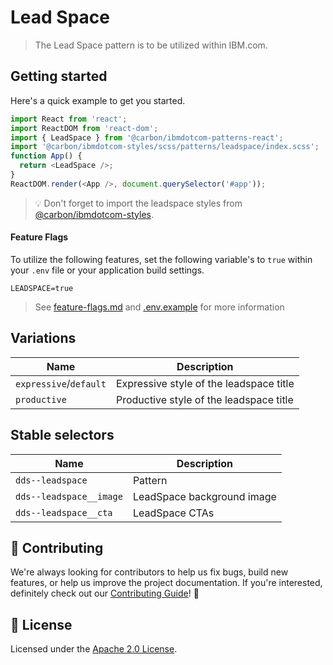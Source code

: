 # Lead Space

> The Lead Space pattern is to be utilized within IBM.com.

## Getting started

Here's a quick example to get you started.

```javascript
import React from 'react';
import ReactDOM from 'react-dom';
import { LeadSpace } from '@carbon/ibmdotcom-patterns-react';
import '@carbon/ibmdotcom-styles/scss/patterns/leadspace/index.scss';
function App() {
  return <LeadSpace />;
}
ReactDOM.render(<App />, document.querySelector('#app'));
```

> 💡 Don't forget to import the leadspace styles from
> [@carbon/ibmdotcom-styles](https://github.com/carbon-design-system/ibm-dotcom-library/blob/master/packages/styles).

#### Feature Flags

To utilize the following features, set the following variable's to `true` within
your `.env` file or your application build settings.

```
LEADSPACE=true
```

> See
> [feature-flags.md](https://github.com/carbon-design-system/ibm-dotcom-library/blob/master/packages/patterns-react/docs/feature-flags.md)
> and
> [.env.example](https://github.com/carbon-design-system/ibm-dotcom-library/blob/master/packages/patterns-react/.env.example)
> for more information

## Variations

| Name                   | Description                             |
| ---------------------- | --------------------------------------- |
| `expressive`/`default` | Expressive style of the leadspace title |
| `productive`           | Productive style of the leadspace title |

## Stable selectors

| Name                    | Description                |
| ----------------------- | -------------------------- |
| `dds--leadspace`        | Pattern                    |
| `dds--leadspace__image` | LeadSpace background image |
| `dds--leadspace__cta`   | LeadSpace CTAs             |

## 🙌 Contributing

We're always looking for contributors to help us fix bugs, build new features,
or help us improve the project documentation. If you're interested, definitely
check out our
[Contributing Guide](https://github.com/carbon-design-system/ibm-dotcom-library/blob/master/.github/CONTRIBUTING.md)!
👀

## 📝 License

Licensed under the
[Apache 2.0 License](https://github.com/carbon-design-system/ibm-dotcom-library/blob/master/LICENSE).
